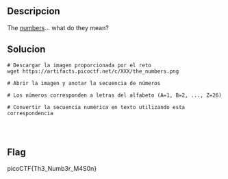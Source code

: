 ## Descripcion

The [numbers](https://jupiter.challenges.picoctf.org/static/f209a32253affb6f547a585649ba4fda/the_numbers.png)... what do they mean?


## Solucion
```
# Descargar la imagen proporcionada por el reto
wget https://artifacts.picoctf.net/c/XXX/the_numbers.png

# Abrir la imagen y anotar la secuencia de números

# Los números corresponden a letras del alfabeto (A=1, B=2, ..., Z=26)

# Convertir la secuencia numérica en texto utilizando esta correspondencia




```

## Flag
picoCTF{Th3_Numb3r_M4S0n}